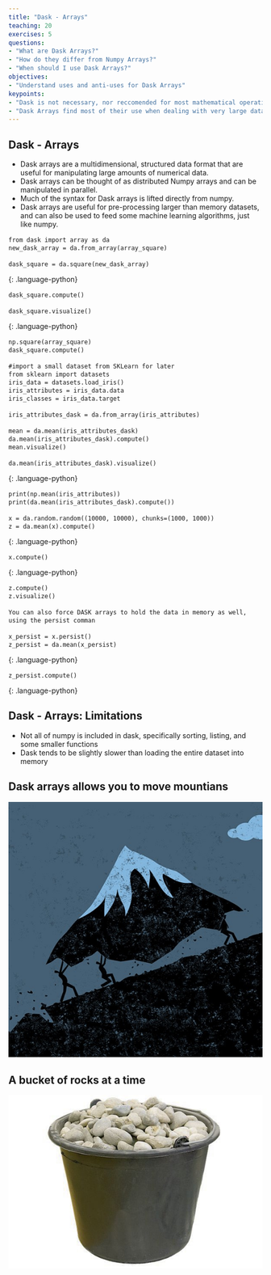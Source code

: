 ```yaml
---
title: "Dask - Arrays"
teaching: 20
exercises: 5
questions:
- "What are Dask Arrays?"
- "How do they differ from Numpy Arrays?"
- "When should I use Dask Arrays?"
objectives:
- "Understand uses and anti-uses for Dask Arrays"
keypoints:
- "Dask is not necessary, nor reccomended for most mathematical operations in Python"
- "Dask Arrays find most of their use when dealing with very large datasets that don't fit into memory"
---
```


## Dask - Arrays

* Dask arrays are a multidimensional, structured data format that are useful for manipulating large amounts of numerical data. 
* Dask arrays can be thought of as distributed Numpy arrays and can be manipulated in parallel.
* Much of the syntax for Dask arrays is lifted directly from numpy.
* Dask arrays are useful for pre-processing larger than memory datasets, and can also be used to feed some machine learning algorithms, just like numpy.

~~~
from dask import array as da
new_dask_array = da.from_array(array_square)

dask_square = da.square(new_dask_array)
~~~
{: .language-python}

~~~
dask_square.compute()

dask_square.visualize()
~~~
{: .language-python}

~~~
np.square(array_square)
dask_square.compute()

#import a small dataset from SKLearn for later
from sklearn import datasets
iris_data = datasets.load_iris()
iris_attributes = iris_data.data
iris_classes = iris_data.target

iris_attributes_dask = da.from_array(iris_attributes)

mean = da.mean(iris_attributes_dask)
da.mean(iris_attributes_dask).compute()
mean.visualize()

da.mean(iris_attributes_dask).visualize()
~~~
{: .language-python}

~~~
print(np.mean(iris_attributes))
print(da.mean(iris_attributes_dask).compute())

x = da.random.random((10000, 10000), chunks=(1000, 1000))
z = da.mean(x).compute()
~~~
{: .language-python}

~~~
x.compute()
~~~
{: .language-python}

~~~
z.compute()
z.visualize()

You can also force DASK arrays to hold the data in memory as well, using the persist comman

x_persist = x.persist()
z_persist = da.mean(x_persist)
~~~
{: .language-python}

~~~
z_persist.compute()
~~~
{: .language-python}

## Dask - Arrays: Limitations

* Not all of numpy is included in dask, specifically sorting, listing, and some smaller functions
* Dask tends to be slightly slower than loading the entire dataset into memory

## Dask arrays allows you to move mountians

![](../fig/Picture6.jpg)

## A bucket of rocks at a time

![](../fig/Picture5.jpg)
